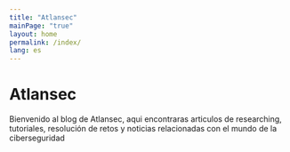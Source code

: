 ```yaml
---
title: "Atlansec"
mainPage: "true"
layout: home
permalink: /index/
lang: es
---
```


# Atlansec

Bienvenido al blog de Atlansec, aqui encontraras articulos de researching, tutoriales, resolución de retos y noticias relacionadas con el mundo de la ciberseguridad 
